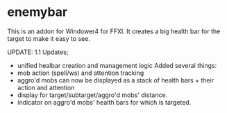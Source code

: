 # enemybar

This is an addon for Windower4 for FFXI. It creates a big health bar for the target to make it easy to see.

UPDATE: 1.1
Updates;
- unified healbar creation and management logic
Added several things:
- mob action (spell/ws) and attention tracking
- aggro'd mobs can now be displayed as a stack of health bars + their action and attention
- display for target/subtarget/aggro'd mobs' distance.
- indicator on aggro'd mobs' health bars for which is targeted.
